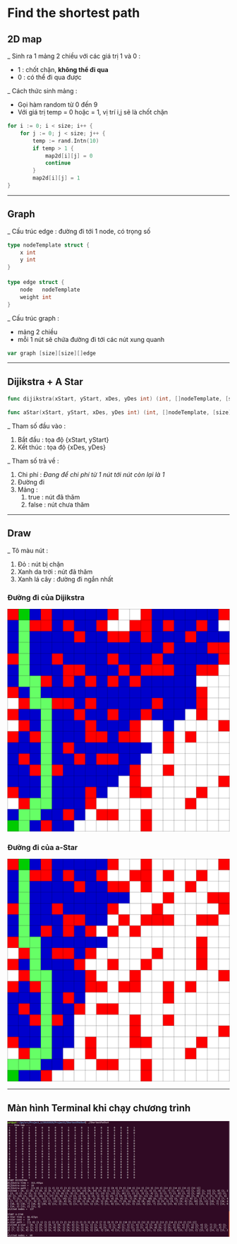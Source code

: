 # Find the shortest path

## 2D map 
_ Sinh ra 1 mảng 2 chiều với các giá trị 1 và 0 : 
- 1 : chốt chặn, **không thể đi qua**
- 0 : có thể đi qua được

_ Cách thức sinh mảng : 
- Gọi hàm random từ 0 đến 9
- Với giá trị temp = 0 hoặc = 1, vị trí i,j sẽ là chốt chặn
```go
for i := 0; i < size; i++ {
    for j := 0; j < size; j++ {
        temp := rand.Intn(10)
        if temp > 1 {
            map2d[i][j] = 0
            continue
        }
        map2d[i][j] = 1
}
```
___________
## Graph
_ Cấu trúc edge : đường đi tới 1 node, có trọng số
```go
type nodeTemplate struct {
	x int
	y int
}

type edge struct {
	node   nodeTemplate
	weight int
}
```
_ Cấu trúc graph : 
- mảng 2 chiều
- mỗi 1 nút sẽ chứa đường đi tới các nút xung quanh
```go
var graph [size][size][]edge
```
_________
## Dijikstra + A Star
```go
func dijikstra(xStart, yStart, xDes, yDes int) (int, []nodeTemplate, [size][size]bool) {}
```
```go
func aStar(xStart, yStart, xDes, yDes int) (int, []nodeTemplate, [size][size]bool) {}
```
_ Tham số đầu vào : 
1. Bắt đầu : tọa độ {xStart, yStart}
2. Kết thúc : tọa độ {xDes, yDes}

_ Tham số trả về :
1. Chi phí : *Đang để chi phí từ 1 nút tới nút còn lại là 1*
2. Đường đi
3. Mảng : 
    1. true : nút đã thăm
    2. false : nút chưa thăm

_____
## Draw
_ Tô màu nút :
1. Đỏ : nút bị chặn
2. Xanh da trời : nút đã thăm
3. Xanh lá cây : đường đi ngắn nhất

### Đường đi của Dijikstra
![alttext](img/dijikstra.png)

### Đường đi của a-Star
![alttext](img/aStars.png)

_____
## Màn hình Terminal khi chạy chương trình
![alttext](img/terminal.png)